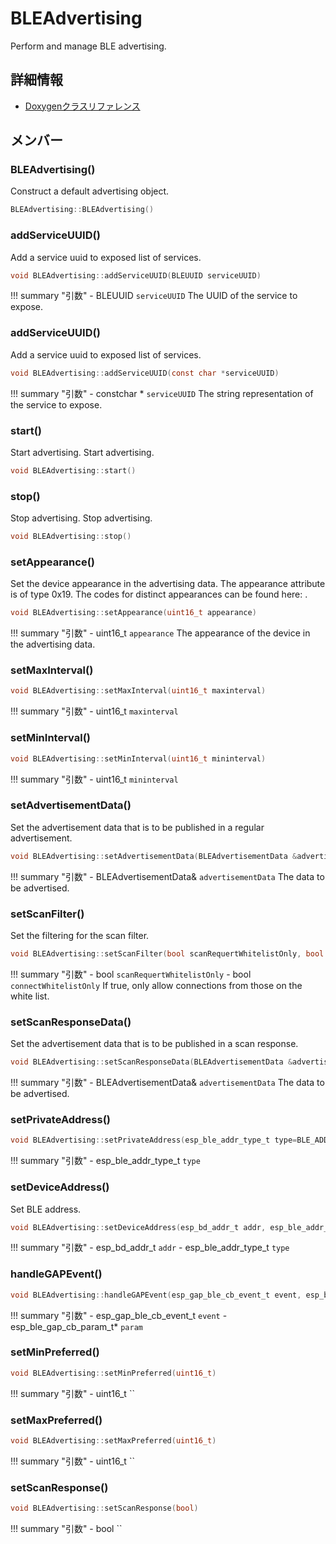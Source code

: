 # BLEAdvertising

Perform and manage BLE advertising. 

## 詳細情報

- [Doxygenクラスリファレンス](https://lang-ship.com/reference/ESP32/latest/class_b_l_e_advertising.html)

## メンバー

### BLEAdvertising()
Construct a default advertising object.


```c
BLEAdvertising::BLEAdvertising()
```



### addServiceUUID()
Add a service uuid to exposed list of services.


```c
void BLEAdvertising::addServiceUUID(BLEUUID serviceUUID)
```

!!! summary "引数"
	- BLEUUID `serviceUUID` The UUID of the service to expose. 



### addServiceUUID()
Add a service uuid to exposed list of services.


```c
void BLEAdvertising::addServiceUUID(const char *serviceUUID)
```

!!! summary "引数"
	- constchar * `serviceUUID` The string representation of the service to expose. 



### start()
Start advertising. Start advertising.



```c
void BLEAdvertising::start()
```



### stop()
Stop advertising. Stop advertising.



```c
void BLEAdvertising::stop()
```



### setAppearance()
Set the device appearance in the advertising data. The appearance attribute is of type 0x19. The codes for distinct appearances can be found here: .


```c
void BLEAdvertising::setAppearance(uint16_t appearance)
```

!!! summary "引数"
	- uint16_t `appearance` The appearance of the device in the advertising data. 



### setMaxInterval()



```c
void BLEAdvertising::setMaxInterval(uint16_t maxinterval)
```

!!! summary "引数"
	- uint16_t `maxinterval` 



### setMinInterval()



```c
void BLEAdvertising::setMinInterval(uint16_t mininterval)
```

!!! summary "引数"
	- uint16_t `mininterval` 



### setAdvertisementData()
Set the advertisement data that is to be published in a regular advertisement.


```c
void BLEAdvertising::setAdvertisementData(BLEAdvertisementData &advertisementData)
```

!!! summary "引数"
	- BLEAdvertisementData& `advertisementData` The data to be advertised. 



### setScanFilter()
Set the filtering for the scan filter.


```c
void BLEAdvertising::setScanFilter(bool scanRequertWhitelistOnly, bool connectWhitelistOnly)
```

!!! summary "引数"
	- bool `scanRequertWhitelistOnly` 
	- bool `connectWhitelistOnly` If true, only allow connections from those on the white list. 



### setScanResponseData()
Set the advertisement data that is to be published in a scan response.


```c
void BLEAdvertising::setScanResponseData(BLEAdvertisementData &advertisementData)
```

!!! summary "引数"
	- BLEAdvertisementData& `advertisementData` The data to be advertised. 



### setPrivateAddress()



```c
void BLEAdvertising::setPrivateAddress(esp_ble_addr_type_t type=BLE_ADDR_TYPE_RANDOM)
```

!!! summary "引数"
	- esp_ble_addr_type_t `type` 



### setDeviceAddress()
Set BLE address.


```c
void BLEAdvertising::setDeviceAddress(esp_bd_addr_t addr, esp_ble_addr_type_t type=BLE_ADDR_TYPE_RANDOM)
```

!!! summary "引数"
	- esp_bd_addr_t `addr` 
	- esp_ble_addr_type_t `type` 



### handleGAPEvent()



```c
void BLEAdvertising::handleGAPEvent(esp_gap_ble_cb_event_t event, esp_ble_gap_cb_param_t *param)
```

!!! summary "引数"
	- esp_gap_ble_cb_event_t `event` 
	- esp_ble_gap_cb_param_t* `param` 



### setMinPreferred()



```c
void BLEAdvertising::setMinPreferred(uint16_t)
```

!!! summary "引数"
	- uint16_t `` 



### setMaxPreferred()



```c
void BLEAdvertising::setMaxPreferred(uint16_t)
```

!!! summary "引数"
	- uint16_t `` 



### setScanResponse()



```c
void BLEAdvertising::setScanResponse(bool)
```

!!! summary "引数"
	- bool `` 



